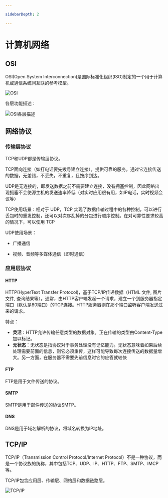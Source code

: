 ```yaml
---

sidebarDepth: 2

---
```


# 计算机网络

## OSI

OSI(Open System Interconnection)是国际标准化组织(ISO)制定的一个用于计算机或通信系统间互联的参考模型。

![OSI](https://picture.yan-test.asia/OSI.png)

各层功能描述：

![OSI各层描述](https://picture.yan-test.asia/OSI各层描述.png)

## 网络协议

### 传输层协议

TCP和UDP都是传输层协议。

TCP面向连接（如打电话要先拨号建立连接），提供可靠的服务，通过它连接传送的数据，无差错，不丢失，不重复，且按序到达。

UDP是无连接的，即发送数据之前不需要建立连接，没有拥塞控制，因此网络出现拥塞不会使源主机的发送速率降低（对实时应用很有用，如IP电话，实时视频会议等）

TCP使用场景：相对于 UDP，TCP 实现了数据传输过程中的各种控制，可以进行丢包时的重发控制，还可以对次序乱掉的分包进行顺序控制。在对可靠性要求较高的情况下，可以使用 TCP

UDP使用场景：

* 广播通信

* 视频、音频等多媒体通信（即时通信）

### 应用层协议

#### HTTP

HTTP(HyperText Transfer Protocol)，基于TCP/IP传递数据（HTML 文件, 图片文件, 查询结果等）。通常，由HTTP客户端发起一个请求，建立一个到服务器指定端口（默认是80端口）的TCP连接。HTTP服务器则在那个端口监听客户端发送过来的请求。

特点：

* **灵活**：HTTP允许传输任意类型的数据对象。正在传输的类型由Content-Type加以标记。
* **无状态**：无状态是指协议对于事务处理没有记忆能力。无状态意味着如果后续处理需要前面的信息，则它必须重传，这样可能导致每次连接传送的数据量增大。另一方面，在服务器不需要先前信息时它的应答就较快

#### FTP

FTP是用于文件传送的协议。

#### SMTP

SMTP是用于邮件传送的协议SMTP。

#### DNS

DNS是用于域名解析的协议，将域名转换为IP地址。

## TCP/IP

TCP/IP（Transmission Control Protocol/Internet Protocol）不是一种协议，而是一个协议族的统称，其中包括TCP、UDP、IP、HTTP、FTP、SMTP、IMCP等。

TCP/IP包含应用层、传输层、网络层和数据链路层。

![TCP/IP](https://picture.yan-test.asia/ef79e170-5461-49f0-9e4b-1a1bc6c5de23.jpg)
